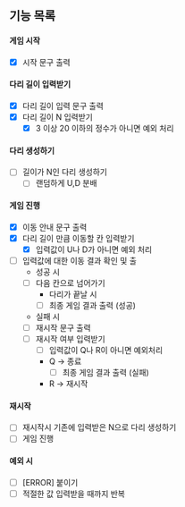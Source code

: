 ## 기능 목록

#### 게임 시작
- [x] 시작 문구 출력

#### 다리 길이 입력받기

- [x] 다리 길이 입력 문구 출력
- [x] 다리 길이 N 입력받기
  - [x] 3 이상 20 이하의 정수가 아니면 예외 처리

#### 다리 생성하기
- [ ] 길이가 N인 다리 생성하기
  - [ ] 랜덤하게 U,D 분배

#### 게임 진행
- [x] 이동 안내 문구 출력
- [x] 다리 길이 만큼 이동할 칸 입력받기
  - [x] 입력값이 U나 D가 아니면 예외 처리

- [ ] 입력값에 대한 이동 결과 확인 및 출
    - 성공 시
    - [ ] 다음 칸으로 넘어가기
      - 다리가 끝날 시
      - [ ] 최종 게임 결과 출력 (성공)
    - 실패 시
    - [ ] 재시작 문구 출력
    - [ ] 재시작 여부 입력받기
      - [ ] 입력값이 Q나 R이 아니면 예외처리
      - Q -> 종료
        - [ ] 최종 게임 결과 출력 (실패)
      - R -> 재시작

#### 재시작
- [ ] 재시작시 기존에 입력받은 N으로 다리 생성하기
- [ ] 게임 진행

#### 예외 시
- [ ] [ERROR] 붙이기
- [ ] 적절한 값 입력받을 때까지 반복